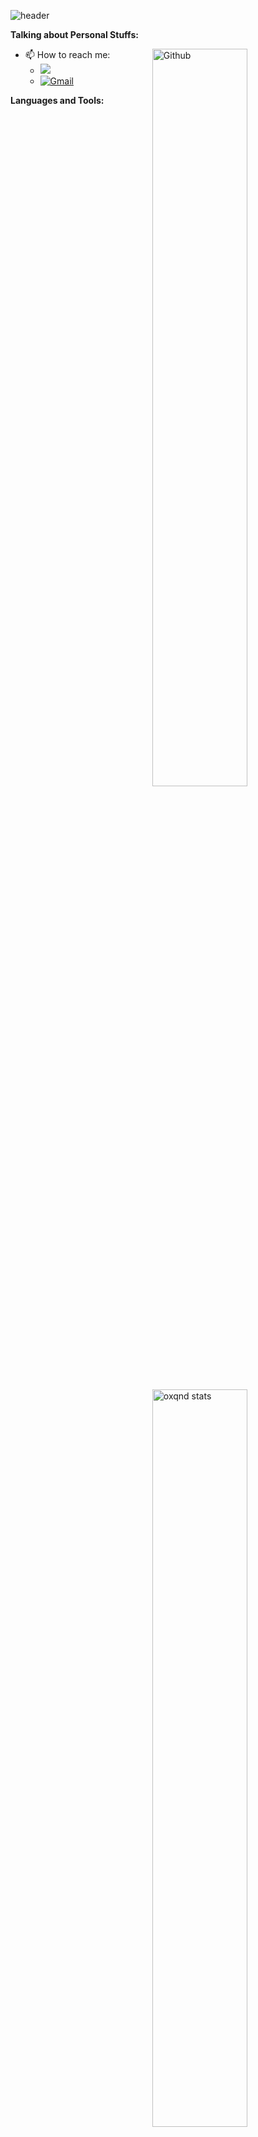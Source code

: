 <!-- Your title -->
![header](https://capsule-render.vercel.app/api?type=waving&color=gradient&customColorList=1&height=280&section=header&text=Welcome!!!&fontSize=50&animation=scaleIn)	
<!--![snake gif](https://github.com/아이디/아이디/blob/output/github-contribution-grid-snake.svg)-->
<!-- Talking about you -->
**Talking about Personal Stuffs:**

<!-- Any image aligned to the right. Beware the width -->
<img width="55%" align="right" alt="Github" src="https://raw.githubusercontent.com/onimur/.github/master/.resources/git-header.svg" /> 

- 📫 How to reach me:
    - <a href="https://www.instagram.com/oxqnd_/"><img src="https://img.shields.io/badge/Instagram-E4405F?style=flat-square&logo=Instagram&logoColor=white&link=https://www.instagram.com/oxqnd_/"/></a>
    - [![Gmail](https://img.shields.io/badge/-Gmail-c14438?style=flat&logo=Gmail&logoColor=white)](mailto:orangemush777@gmail.com)

**Languages and Tools:** 

<!-- Your github readme stats -->
<p>
  <a href="https://github.com/oxqnd">
    <img width="55%" align="right" alt="oxqnd stats" src="https://github-readme-stats.vercel.app/api?username=oxqnd&show_icons=true&hide_border=true" />
  </a>
</p>


  <!-- Your languages and tools. Be careful with the alignment. 
  You can use this sites to get logos: https://www.vectorlogo.zone or https://simpleicons.org/
  -->
  <a href="https://skillicons.dev">
    <img src="https://skillicons.dev/icons?i=c,cpp,cs,rust,py,pytorch,flask,fastapi,javascript,nodejs,nestjs,nextjs,rabbitmq,mysql,vscode,git,github,ubuntu,docker,cloudflare&perline=4" style="width: 300px; height: 350px;">
  </a>
  <br />
  <a href="https://github.com/oxqnd">
    <img width="36%" align="left" alt="oxqnd top langs" src="https://github-readme-stats.vercel.app/api/top-langs/?username=oxqnd&layout=compact&hide_border=true" />
  </a>
</p>
